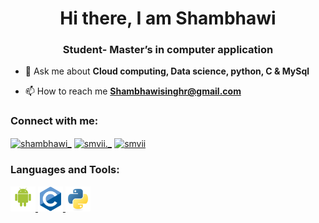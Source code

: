 <h1 align="center">Hi there, I am Shambhawi</h1>
<h3 align="center">Student- Master’s in computer application</h3>

- 💬 Ask me about **Cloud computing, Data science, python, C & MySql**

- 📫 How to reach me **Shambhawisinghr@gmail.com**

<h3 align="left">Connect with me:</h3>
<p align="left">
<a href="https://linkedin.com/in/shambhawi_" target="blank"><img align="center" src="https://raw.githubusercontent.com/rahuldkjain/github-profile-readme-generator/master/src/images/icons/Social/linked-in-alt.svg" alt="shambhawi_" height="30" width="40" /></a>
<a href="https://instagram.com/smvii._" target="blank"><img align="center" src="https://raw.githubusercontent.com/rahuldkjain/github-profile-readme-generator/master/src/images/icons/Social/instagram.svg" alt="smvii._" height="30" width="40" /></a>
<a href="https://www.youtube.com/c/smvii" target="blank"><img align="center" src="https://raw.githubusercontent.com/rahuldkjain/github-profile-readme-generator/master/src/images/icons/Social/youtube.svg" alt="smvii" height="30" width="40" /></a>
</p>

<h3 align="left">Languages and Tools:</h3>
<p align="left"> <a href="https://developer.android.com" target="_blank" rel="noreferrer"> <img src="https://raw.githubusercontent.com/devicons/devicon/master/icons/android/android-original-wordmark.svg" alt="android" width="40" height="40"/> </a> <a href="https://www.cprogramming.com/" target="_blank" rel="noreferrer"> <img src="https://raw.githubusercontent.com/devicons/devicon/master/icons/c/c-original.svg" alt="c" width="40" height="40"/> </a> <a href="https://www.python.org" target="_blank" rel="noreferrer"> <img src="https://raw.githubusercontent.com/devicons/devicon/master/icons/python/python-original.svg" alt="python" width="40" height="40"/> </a> </p>

